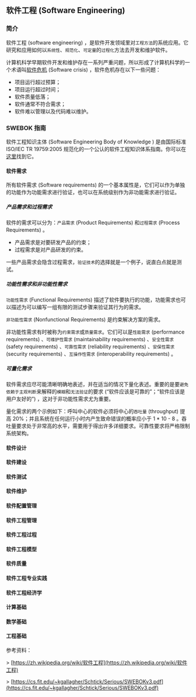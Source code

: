 ## 软件工程 (Software Engineering)  
### 简介

软件工程 (software engineering) ，是软件开发领域里对`工程方法`的系统应用。它研究和应用如何以`系统性`、`规范化`、`可定量`的`过程化`方法去开发和维护软件。

计算机科学早期软件开发和维护存在一系列严重问题，所以形成了计算机科学的一个术语叫[软件危机](https://zh.wikipedia.org/wiki/软件危机) (Software crisis) ，软件危机存在以下一些问题：

* 项目运行超过预算；
* 项目运行超过时间；
* 软件质量低落；
* 软件通常不符合需求；
* 软件难以管理以及代码难以维护。

### SWEBOK 指南

软件工程知识主体 (Software Engineering Body of Knowledge ) 是由国际标准 ISO/IEC TR 19759:2005 规范化的一个公认的软件工程知识体系指南。你可以在[这里](http://swebokwiki.org/Chapter_1:_Software_Requirements)找到它。

#### 软件需求

所有软件需求 (Software requirements) 的一个基本属性是，它们可以作为单独的功能作为功能需求进行验证，也可以在系统级别作为非功能需求进行验证。

##### 产品需求和过程需求

软件的需求可以分为：`产品需求` (Product Requirements) 和`过程需求` (Process Requirements) 。

* 产品需求是对要研发产品的约束；
* 过程需求是对产品研发的约束。

一些产品需求会隐含过程需求，`验证技术`的选择就是一个例子，说直白点就是测试。

##### 功能性需求和非功能性需求

`功能性需求` (Functional Requirements) 描述了软件要执行的功能，功能需求也可以描述为可以编写一组有限的测试步骤来验证其行为的需求。

`非功能性需求` (Nonfunctional Requirements) 是约束解决方案的需求。

非功能性需求有时被称为`约束需求`或`质量需求`。它们可以是`性能需求` (performance requirements) 、`可维护性需求` (maintainability requirements) 、`安全性需求` (safety requirements) 、`可靠性需求` (reliability requirements) 、`安保性需求` (security requirements) 、`互操作性需求` (interoperability requirements) 。

##### 可量化需求

软件需求应尽可能清晰明确地表述，并在适当的情况下量化表述。重要的是要`避免依赖于主观判断`来解释的`模糊`和`无法验证`的要求 (“软件应该是可靠的”；“软件应该是用户友好的”) ，这对于非功能性需求尤为重要。

量化需求的两个示例如下：呼叫中心的软件必须将中心的`吞吐量` (throughput) 提高 20%；并且系统在任何运行小时内产生致命错误的概率应小于 1 * 10 - 8 。吞吐量要求处于非常高的水平，需要用于得出许多详细要求。可靠性要求将严格限制系统架构。

#### 软件设计

#### 软件建设

#### 软件测试

#### 软件维护

#### 软件配置管理

#### 软件工程管理

#### 软件工程过程

#### 软件工程模型

#### 软件质量

#### 软件工程专业实践

#### 软件工程经济学

#### 计算基础

#### 数学基础

#### 工程基础

参考资料：

\> [https://zh.wikipedia.org/wiki/软件工程](https://zh.wikipedia.org/wiki/软件工程)

\> [https://cs.fit.edu/~kgallagher/Schtick/Serious/SWEBOKv3.pdf](https://cs.fit.edu/~kgallagher/Schtick/Serious/SWEBOKv3.pdf)
